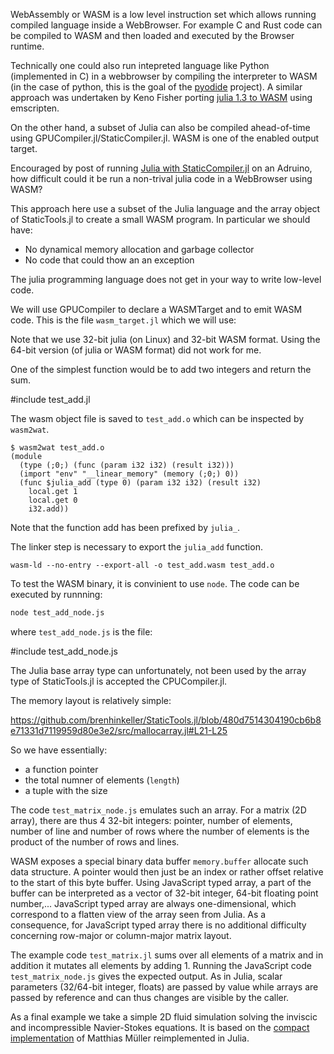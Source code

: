 
WebAssembly or WASM is a low level instruction set which allows running compiled language
inside a WebBrowser. For example C and Rust code can be compiled to WASM and then loaded and executed by the Browser runtime.

Technically one could also run intepreted language like Python (implemented in C)
in a webbrowser by compiling the interpreter to WASM (in the case of python, this is the goal of the [pyodide](https://pyodide.org/) project).
A similar approach was undertaken by Keno Fisher porting [julia 1.3 to WASM](https://github.com/Keno/julia-wasm) using emscripten.

On the other hand, a subset of Julia can also be compiled ahead-of-time using GPUCompiler.jl/StaticCompiler.jl. WASM is one of the enabled output target.

Encouraged by post of running [Julia with StaticCompiler.jl](https://seelengrab.github.io/articles/Running%20Julia%20baremetal%20on%20an%20Arduino/)  on an Adruino, how difficult could it be run a non-trival julia code in a WebBrowser using WASM?

This approach here use a subset of the Julia language and the array object of StaticTools.jl to create a small WASM program. In particular we should have:
* No dynamical memory allocation and garbage collector
* No code that could thow an an exception

The julia programming language does not get in your way to write low-level code.

We will use GPUCompiler to declare a WASMTarget and to emit WASM code. This is the file `wasm_target.jl` which we will use:

Note that we use 32-bit julia (on Linux) and 32-bit WASM format.
Using the 64-bit version (of julia or WASM format) did not work for me.

One of the simplest function would be to add two integers and return the sum. 

#include test_add.jl

The wasm object file is saved to `test_add.o` which can be inspected by `wasm2wat`.

```
$ wasm2wat test_add.o 
(module
  (type (;0;) (func (param i32 i32) (result i32)))
  (import "env" "__linear_memory" (memory (;0;) 0))
  (func $julia_add (type 0) (param i32 i32) (result i32)
    local.get 1
    local.get 0
    i32.add))
```

Note that the function add has been prefixed by `julia_`.

The linker step is necessary to export the `julia_add` function.

```
wasm-ld --no-entry --export-all -o test_add.wasm test_add.o
```

To test the WASM binary, it is convinient to use `node`. The code can be executed by runnning:

```bash
node test_add_node.js
```

where `test_add_node.js` is the file:

#include test_add_node.js

The Julia base array type can unfortunately, not been used by the array type of StaticTools.jl
is accepted the CPUCompiler.jl.

The memory layout is relatively simple:

https://github.com/brenhinkeller/StaticTools.jl/blob/480d7514304190cb6b8e71331d7119959d80e3e2/src/mallocarray.jl#L21-L25

So we have essentially:
* a function pointer
* the total numner of elements (`length`)
* a tuple with the size

The code `test_matrix_node.js` emulates such an array. For a matrix (2D array), there are thus 4 32-bit integers: pointer, number of elements, number of line and number of rows where the number of elements is the product of the number of rows and lines.

WASM exposes a special binary data buffer `memory.buffer` allocate such data structure. A pointer would then just be an index or rather offset relative to the start of this byte buffer. Using JavaScript typed array, a part of the buffer can be interpreted as a vector of 32-bit integer, 64-bit floating point number,...
JavaScript typed array are always one-dimensional, which correspond to a flatten view of the array seen from Julia. As a consequence, for
JavaScript typed array there is no additional difficulty concerning row-major or column-major matrix layout.


The example code `test_matrix.jl` sums over all elements of a matrix and in addition it mutates all elements by adding 1. Running the JavaScript code `test_matrix_node.js`
gives the expected output. As in Julia, scalar parameters (32/64-bit integer, floats) are passed by value while arrays are passed by reference and can thus changes are visible
by the caller.

As a final example we take a simple 2D fluid simulation solving the inviscic and incompressible Navier-Stokes equations.
It is based on the [compact implementation](https://github.com/matthias-research/pages/blob/master/tenMinutePhysics/17-fluidSim.html) of
Matthias Müller reimplemented in Julia.





